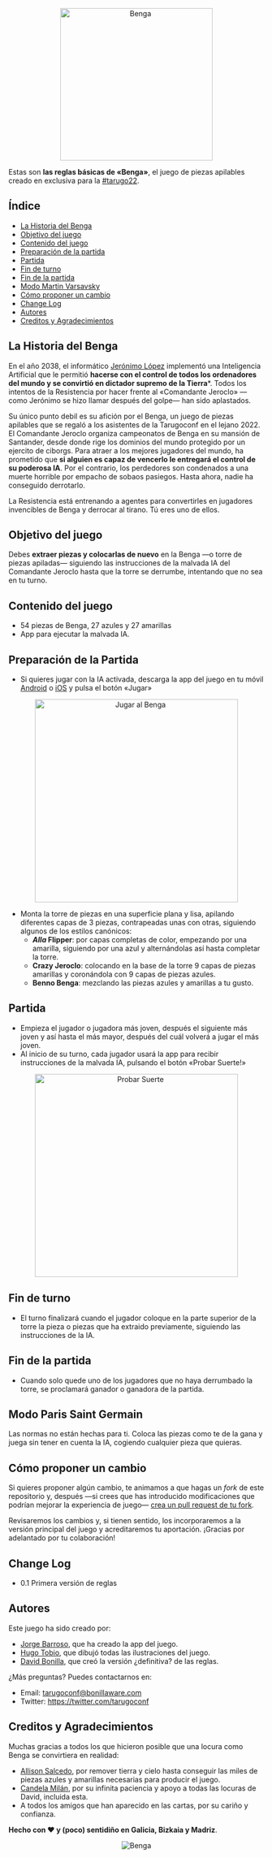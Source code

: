 <p align="center">
    <img alt="Benga" title="Logo del Benga" src="https://github.com/tarugoconf/benga/blob/main/benga_logo_1024.png?raw=true" width="300">
</p>

Estas son **las reglas básicas de «Benga»**, el juego de piezas apilables creado en exclusiva para la [#tarugo22](https://www.tarugoconf.com/).

## Índice

- [La Historia del Benga](#la-historia-del-benga)
- [Objetivo del juego](#objetivo-del-juego)
- [Contenido del juego](#contenido-del-juego)
- [Preparación de la partida](#preparación-de-la-partida)
- [Partida](#partida)
- [Fin de turno](#fin-de-turno)
- [Fin de la partida](#fin-de-la-partida)
- [Modo Martin Varsavsky](#modo-martín-varsavsky)
- [Cómo proponer un cambio](#cómo-proponer-un-cambio)
- [Change Log](#change-log)
- [Autores](#autores)
- [Creditos y Agradecimientos](#creditos-y-agradecimientos)


## La Historia del Benga

En el año 2038, el informático [Jerónimo López](https://twitter.com/jerolba) implementó una Inteligencia Artificial que le permitió **hacerse con el control de todos los ordenadores del mundo y se convirtió en dictador supremo de la Tierra***. Todos los intentos de la Resistencia por hacer frente al «Comandante Jeroclo» —como Jerónimo se hizo llamar después del golpe— han sido aplastados.

Su único punto debil es su afición por el Benga, un juego de piezas apilables que se regaló a los asistentes de la Tarugoconf en el lejano 2022. El Comandante Jeroclo organiza campeonatos de Benga en su mansión de Santander, desde donde rige los dominios del mundo protegido por un ejercito de ciborgs. Para atraer a los mejores jugadores del mundo, ha prometido que **si alguien es capaz de vencerlo le entregará el control de su poderosa IA**. Por el contrario, los perdedores son condenados a una muerte horrible por empacho de sobaos pasiegos. Hasta ahora, nadie ha conseguido derrotarlo.

La Resistencia está entrenando a agentes para convertirles en jugadores invencibles de Benga y derrocar al tirano. Tú eres uno de ellos.

## Objetivo del juego

Debes **extraer piezas y colocarlas de nuevo** en la Benga —o torre de piezas apiladas— siguiendo las instrucciones de la malvada IA del Comandante Jeroclo hasta que la torre se derrumbe, intentando que no sea en tu turno.

## Contenido del juego

* 54 piezas de Benga, 27 azules y 27 amarillas
* App para ejecutar la malvada IA.

## Preparación de la Partida

* Si quieres jugar con la IA activada, descarga la app del juego en tu móvil [Android](https://play.google.com/store/apps/details?id=com.Bonillaware.Benga) o [iOS](https://apps.apple.com/app/tarugoconf-benga/id6443456459) y pulsa el botón «Jugar»


<p align="center">
    <img alt="Jugar al Benga" title="Jugar al Benga" src="https://github.com/tarugoconf/benga/blob/main/benga_jugar.png?raw=true" width="400">
</p>


* Monta la torre de piezas en una superficie plana y lisa, apilando diferentes capas de 3 piezas, contrapeadas unas con otras, siguiendo algunos de los estilos canónicos:
    * ***Alla* Flipper**: por capas completas de color, empezando por una amarilla, siguiendo por una azul y alternándolas así hasta completar la torre. 
    * **Crazy Jeroclo**: colocando en la base de la torre 9 capas de piezas amarillas y coronándola con 9 capas de piezas azules.
    * **Benno Benga**: mezclando las piezas azules y amarillas a tu gusto.


## Partida

* Empieza el jugador o jugadora más joven, después el siguiente más joven y así hasta el más mayor, después del cuál volverá a jugar el más joven.
* Al inicio de su turno, cada jugador usará la app para recibir instrucciones de la malvada IA, pulsando el botón «Probar Suerte!»

<p align="center">
    <img alt="Probar Suerte" title="Probar Suerte" src="https://github.com/tarugoconf/benga/blob/main/benga_suerte.png?raw=true" width="400">
</p>


## Fin de turno

* El turno finalizará cuando el jugador coloque en la parte superior de la torre la pieza o piezas que ha extraido previamente, siguiendo las instrucciones de la IA.

## Fin de la partida

* Cuando solo quede uno de los jugadores que no haya derrumbado la torre, se proclamará ganador o ganadora de la partida.

## Modo Paris Saint Germain

Las normas no están hechas para ti. Coloca las piezas como te de la gana y juega sin tener en cuenta la IA, cogiendo cualquier pieza que quieras.

## Cómo proponer un cambio

Si quieres proponer algún cambio, te animamos a que hagas un *fork* de este repositorio y, después —si crees que has introducido modificaciones que podrían mejorar la experiencia de juego— [crea un pull request de tu fork](https://help.github.com/articles/creating-a-pull-request-from-a-fork/).

Revisaremos los cambios y, si tienen sentido, los incorporaremos a la versión principal del juego y acreditaremos tu aportación. ¡Gracias por adelantado por tu colaboración!

## Change Log

* 0.1 Primera versión de reglas

## Autores

Este juego ha sido creado por:

* [Jorge Barroso](https://twitter.com/flipper83), que ha creado la app del juego.
* [Hugo Tobio](https://twitter.com/HugoTobio), que dibujó todas las ilustraciones del juego.
* [David Bonilla](https://twitter.com/david_bonilla), que creó la versión ¿definitiva? de las reglas.

¿Más preguntas? Puedes contactarnos en:

* Email: tarugoconf@bonillaware.com
* Twitter: https://twitter.com/tarugoconf


## Creditos y Agradecimientos

Muchas gracias a todos los que hicieron posible que una locura como Benga se convirtiera en realidad:

* [Allison Salcedo](https://www.getmanfred.com/es/blog/hello-my-name-is-allison), por remover tierra y cielo hasta conseguir las miles de piezas azules y amarillas necesarias para producir el juego.
* [Candela Milán](https://twitter.com/candelamd), por su infinita paciencia y apoyo a todas las locuras de David, incluida esta.
* A todos los amigos que han aparecido en las cartas, por su cariño y confianza.

**Hecho con ❤️ y (poco) sentidiño en Galicia, Bizkaia y Madriz**.


<p align="center">
    <img alt="Benga" title="Logo del Benga" src="https://github.com/tarugoconf/benga/blob/main/Juego%20Benga%20Jenga%20MAQUETA%20PRODUCCION%20SOBRE%20PLANTILLA.png?raw=true">
</p>
